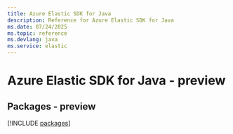 ```yaml
---
title: Azure Elastic SDK for Java
description: Reference for Azure Elastic SDK for Java
ms.date: 07/24/2025
ms.topic: reference
ms.devlang: java
ms.service: elastic
---
```

# Azure Elastic SDK for Java - preview
## Packages - preview
[!INCLUDE [packages](elastic-index.md)]